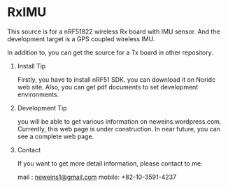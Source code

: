 RxIMU
=====

This source is for a nRF51822 wireless Rx board with IMU sensor.
And the development target is a GPS coupled wireless IMU.

In addition to, you can get the source for a Tx board in other repository.

1. Install Tip

   Firstly, you have to install nRF51 SDK. you can download it on Noridc web site.
   Also, you can get pdf documents to set development environments. 

2. Development Tip

   you will be able to get various information on neweins.wordpress.com.
   Currently, this web page is under construction.
   In near future, you can see a complete web page.

3. Contact

   If you want to get more detail information, please contact to me:

   mail : neweins1@gmail.com
   mobile: +82-10-3591-4237

